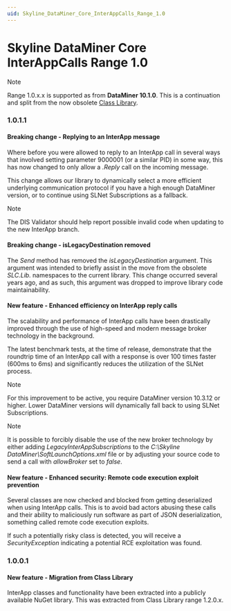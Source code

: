 ```yaml
---
uid: Skyline_DataMiner_Core_InterAppCalls_Range_1.0
---
```


# Skyline DataMiner Core InterAppCalls Range 1.0

> [!NOTE]
> Range 1.0.x.x is supported as from **DataMiner 10.1.0**. This is a continuation and split from the now obsolete [Class Library](xref:ClassLibrary_Range_1.2).

### 1.0.1.1

#### Breaking change - Replying to an InterApp message

Where before you were allowed to reply to an InterApp call in several ways that involved setting parameter 9000001 (or a similar PID) in some way, this has now changed to only allow a *.Reply* call on the incoming message.

This change allows our library to dynamically select a more efficient underlying communication protocol if you have a high enough DataMiner version, or to continue using SLNet Subscriptions as a fallback.

>[!NOTE]
> The DIS Validator should help report possible invalid code when updating to the new InterApp branch.

#### Breaking change - isLegacyDestination removed

The *Send* method has removed the *isLegacyDestination* argument. This argument was intended to briefly assist in the move from the obsolete *SLC.Lib.* namespaces to the current library. This change occurred several years ago, and as such, this argument was dropped to improve library code maintainability.

#### New feature - Enhanced efficiency on InterApp reply calls

The scalability and performance of InterApp calls have been drastically improved through the use of high-speed and modern message broker technology in the background.

The latest benchmark tests, at the time of release, demonstrate that the roundtrip time of an InterApp call with a response is over 100 times faster (600ms to 6ms) and significantly reduces the utilization of the SLNet process.

>[!NOTE]
> For this improvement to be active, you require DataMiner version 10.3.12 or higher. Lower DataMiner versions will dynamically fall back to using SLNet Subscriptions.

>[!NOTE]
> It is possible to forcibly disable the use of the new broker technology by either adding *LegacyInterAppSubscriptions* to the *C:\Skyline DataMiner\SoftLaunchOptions.xml* file or by adjusting your source code to send a call with *allowBroker* set to *false*.

#### New feature - Enhanced security: Remote code execution exploit prevention

Several classes are now checked and blocked from getting deserialized when using InterApp calls. This is to avoid bad actors abusing these calls and their ability to maliciously run software as part of JSON deserialization, something called remote code execution exploits.

If such a potentially risky class is detected, you will receive a *SecurityException* indicating a potential RCE exploitation was found.

### 1.0.0.1

#### New feature - Migration from Class Library

InterApp classes and functionality have been extracted into a publicly available NuGet library. This was extracted from Class Library range 1.2.0.x.